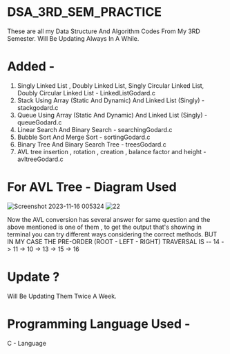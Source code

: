 # DSA_3RD_SEM_PRACTICE
These are all my Data Structure And Algorithm Codes From My 3RD Semester. Will Be Updating Always In A While.

# Added - 
1. Singly Linked List , Doubly Linked List, Singly Circular Linked List, Doubly Circular Linked List - LinkedListGodard.c
2. Stack Using Array (Static And Dynamic) And Linked List (Singly) - stackgodard.c
3. Queue Using Array (Static And Dynamic) And Linked List (Singly) - queueGodard.c
4. Linear Search And Binary Search - searchingGodard.c
5. Bubble Sort And Merge Sort - sortingGodard.c
6. Binary Tree And Binary Search Tree - treesGodard.c
7. AVL tree insertion , rotation , creation , balance factor and height - avltreeGodard.c

# For AVL Tree - Diagram Used

![Screenshot 2023-11-16 005324](https://github.com/ArunavaCoderEm/DSA_3RD_SEM_PRACTICE/assets/121813676/929d8b20-9e35-4b21-92be-5ec2a997b639)
![22](https://github.com/ArunavaCoderEm/DSA_3RD_SEM_PRACTICE/assets/121813676/d3dd32a2-c431-43e4-a107-965fdbb53fc7)


Now the AVL conversion has several answer for same question and the above mentioned is one of them , to get the output that's showing in terminal you can try different ways considering the correct methods.
BUT IN MY CASE THE PRE-ORDER (ROOT - LEFT - RIGHT) TRAVERSAL IS -- 14 -> 11 -> 10 -> 13 -> 15 -> 16


# Update ?
Will Be Updating Them Twice A Week.

# Programming Language Used - 
C - Language

